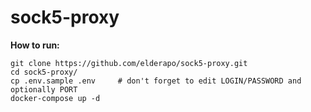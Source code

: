 # sock5-proxy

**How to run:**

```
git clone https://github.com/elderapo/sock5-proxy.git
cd sock5-proxy/
cp .env.sample .env     # don't forget to edit LOGIN/PASSWORD and optionally PORT
docker-compose up -d
```
